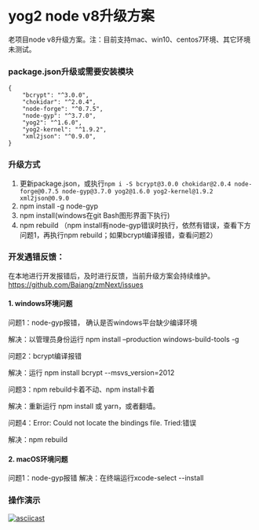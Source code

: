 # yog2 node v8升级方案

老项目node v8升级方案。注：目前支持mac、win10、centos7环境、其它环境未测试。

### package.json升级或需要安装模块
```
{
    "bcrypt": "^3.0.0",
    "chokidar": "^2.0.4",
    "node-forge": "^0.7.5",
    "node-gyp": "^3.7.0",
    "yog2": "^1.6.0",
    "yog2-kernel": "^1.9.2",
    "xml2json": "^0.9.0",
}
```

### 升级方式
1. 更新package.json，或执行`npm i -S bcrypt@3.0.0 chokidar@2.0.4 node-forge@0.7.5 node-gyp@3.7.0 yog2@1.6.0 yog2-kernel@1.9.2 xml2json@0.9.0`
2. npm install -g node-gyp
3. npm install(windows在git Bash图形界面下执行)
4. npm rebuild （npm install有node-gyp错误时执行，依然有错误，查看下方问题1，再执行npm rebuild；如果bcrypt编译报错，查看问题2）

### 开发遇错反馈：
在本地进行开发报错后，及时进行反馈，当前升级方案会持续维护。
https://github.com/Baiang/zmNext/issues

#### 1. windows环境问题
问题1：node-gyp报错， 确认是否windows平台缺少编译环境

解决：以管理员身份运行 npm install –production windows-build-tools -g

问题2：bcrypt编译报错

解决：运行 npm install bcrypt --msvs_version=2012

问题3：npm rebuild卡着不动、npm install卡着

解决：重新运行 npm install 或 yarn，或者翻墙。

问题4：Error: Could not locate the bindings file. Tried:错误

解决：npm rebuild

#### 2. macOS环境问题
问题1：node-gyp报错
解决：在终端运行xcode-select --install

### 操作演示
[![asciicast](https://asciinema.org/a/TQcanTX9whIfjTVYrMNePJebv.png)](https://asciinema.org/a/TQcanTX9whIfjTVYrMNePJebv)
